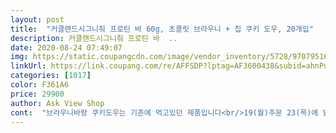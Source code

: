 ```yaml
---
layout: post 
title:  "커클랜드시그니춰 프로틴 바 60g, 초콜릿 브라우니 + 칩 쿠키 도우, 20개입" 
description: 커클랜드시그니춰 프로틴 바  ..
date: 2020-08-24 07:49:07 
img: https://static.coupangcdn.com/image/vendor_inventory/5728/970795168da13b80fae5f9531faf44a7a36ffd6ad2e82dd08c9e1e3d77f7.jpg 
linkUrl: https://link.coupang.com/re/AFFSDP?lptag=AF3600438&subid=ahnPublicAsk&pageKey=1399893308&itemId=2435002116&vendorItemId=70428884422&traceid=V0-113-40d3f92ac453c934 
categories: [1017] 
color: F361A6 
price: 29900 
author: Ask View Shop 
cont:  "브라우니바랑 쿠키도우는 기존에 먹고있던 제품입니다<br/>19(월)주문 23(목)에 받았어요<br/>Tip.<br/> 냉장실에 넣어두면 얘가 굳어서 이빨나가고 맛도 읍고 이빨나갑니다.<br/> 부드럽게 드시고 싶다면 상온에 두시는게 젤 좋아요 우유랑 먹어도 JMT<br/>가격 및 용량☆☆☆☆☆<br/>구매동기<br/>맛초콜릿 브라우니 ☆☆☆☆☆<br/>상품배송☆☆☆☆☆<br/>요약 및 총평<br/>추천 연령대<br/>칼로리 ☆☆☆☆☆<br/>개당 189cal 닭가슴살 100g 비슷하며 단백질도 21g이라 굉장히 영양성분도 뛰어납니다.<br/><br/>다가오는 여름 튼튼하고 탄탄한 몸을 위해 다이어트를 열심히해오고 있는데 정말 몸이 고단할때 단게 너무 땡기는데 아이스크림,초콜릿,케이크 전부 지방덩어리여서 눈치만 보고있던 와중 달달한데 단백질까지 얻을 수 있다는 소식에 호다닥 구매를 했습니다.<br/><br/>단게 땡기는데 살찌긴 싫다 커클랜드 프로틴바 무조건 구입 추천 걍 다이어트할땐 이거먹자<br/>단백질바 중에 가격이 착한편이구요<br/>당도 적게 들어 있어서 좋아요<br/>두가지 맛이 한세트라 더 좋네요<br/>몸은 만들고싶은데 단것도 먹고싶은 헬스러버들 어느 누구나<br/>상품 수령 날짜 2020.<br/>08.<br/>12<br/>상품 신청 날짜 2020.<br/>08.<br/>10<br/>성분이 좋은 편인거 같은데 달기는 달아요<br/>입고되고 할인기다렸다가 31360원에 구매했는데<br/>저는 개인적으로 초콜릿브라우니 맛이 더 초코바처럼 느껴졌습니다.<br/> 초콜릿 칩쿠키는 뭔가 살짝 뻑뻑한 느낌이 더 강하고 프로틴 특유의 비릿한 맛이 살짝 나지만 그래도 충분히 맛있습니다.<br/><br/>초콜릿 브라우니 10EA + 초코칩 쿠키 10EA 총 20개 들어있습니다.<br/> 매일 먹더라도 20일을 먹을 수 있으며 총 택배비 포함 3만3천원이니 개당 1600원정도라고 보시면 됩니다.<br/> 쿼클랜드나 타 프로틴 제품이 12개입이 3만원 정도니 가성비도 뛰어나다고 생각합니다.<br/><br/>초콜릿 칩 쿠키 ☆☆☆☆<br/>커클랜드 프로틴바 영양성분도 다른 단백질바보다 좋고 꾸덕?한 식감이 너무 좋아요<br/>해당 제품은 로켓배송 제품이 아니어서 당일 주문 후 다음날에 바로 수령하지는 못했지만 주문기간만 잘 맞춘다면 최소 2일에서 5일 사이로 받아보실 수 있습니다.<br/><br/>" 
---
```

